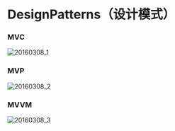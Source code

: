 # DesignPatterns（设计模式）



### MVC

 ![20160308_1](C:\Users\Rx6\Documents\Blog\res\20160308_1.png)

### MVP

 ![20160308_2](C:\Users\Rx6\Documents\Blog\res\20160308_2.png)

### MVVM

 ![20160308_3](C:\Users\Rx6\Documents\Blog\res\20160308_3.png)